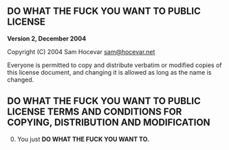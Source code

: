 DO WHAT THE FUCK YOU WANT TO PUBLIC LICENSE
-------------------------------------------
**Version 2, December 2004**

Copyright (C) 2004 Sam Hocevar <sam@hocevar.net> 

Everyone is permitted to copy and distribute verbatim or modified 
copies of this license document, and changing it is allowed as long 
as the name is changed. 

DO WHAT THE FUCK YOU WANT TO PUBLIC LICENSE TERMS AND CONDITIONS FOR COPYING, DISTRIBUTION AND MODIFICATION 
-----------------------------------------------------------------------------------------------------------

0. You just **DO WHAT THE FUCK YOU WANT TO.**
